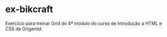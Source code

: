 # ex-bikcraft
Exercício para treinar Grid do 4º módulo do curso de Introdução a HTML e CSS da Origamid.

